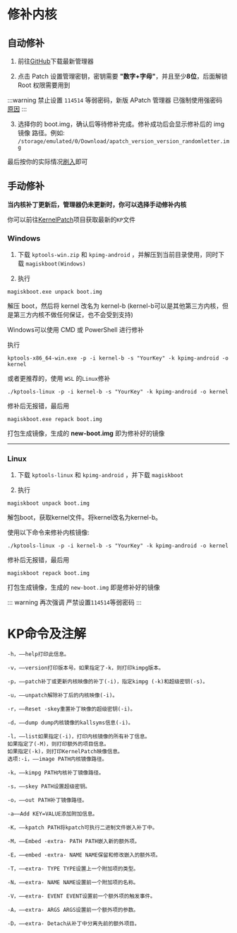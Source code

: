 # 修补内核

## 自动修补

1. 前往[GitHub](https://github.com/bmax121/APatch/releases)下载最新管理器

2. 点击 Patch 设置管理密钥，密钥需要 **"数字+字母"**，并且至少**8位**，后面解锁 Root 权限需要用到

:::warning 
禁止设置 `114514` 等弱密码，新版 APatch 管理器 已强制使用强密码  [原因](/warn)
:::

3. 选择你的 boot.img，确认后等待修补完成。修补成功后会显示修补后的 img镜像 路径。例如: `/storage/emulated/0/Download/apatch_version_version_randomletter.img`

最后按你的实际情况[刷入](/flash)即可


## 手动修补

**当内核补丁更新后，管理器仍未更新时，你可以选择手动修补内核**

你可以前往[KernelPatch](https://github.com/bmax121/KernelPatch/releases)项目获取最新的`KP`文件

### Windows

1. 下载 `kptools-win.zip` 和 `kpimg-android` ，并解压到当前目录使用，同时下载 `magiskboot(Windows)` 

2. 执行
```
magiskboot.exe unpack boot.img
```

解压 boot，然后将 kernel 改名为 kernel-b (kernel-b可以是其他第三方内核，但是第三方内核不做任何保证，也不会受到支持)

Windows可以使用 CMD 或 PowerShell 进行修补

执行
```
kptools-x86_64-win.exe -p -i kernel-b -s "YourKey" -k kpimg-android -o kernel
```

或者更推荐的，使用 `WSL` 的`Linux`修补

```
./kptools-linux -p -i kernel-b -s "YourKey" -k kpimg-android -o kernel
```

修补后无报错，最后用

```
magiskboot.exe repack boot.img
```

打包生成镜像，生成的 **new-boot.img** 即为修补好的镜像

---

### Linux

1. 下载 `kptools-linux` 和 `kpimg-android` ，并下载 `magiskboot`

2. 执行

```
magiskboot unpack boot.img
```

解包boot，获取kernel文件。将kernel改名为kernel-b。

使用以下命令来修补内核镜像:

```
./kptools-linux -p -i kernel-b -s "YourKey" -k kpimg-android -o kernel
```
修补后无报错，最后用

```
magiskboot repack boot.img
```

打包生成镜像，生成的 `new-boot.img` 即是修补好的镜像

::: warning 
再次强调 严禁设置`114514`等弱密码
:::

# KP命令及注解
```
-h，——help打印此信息。

-v，——version打印版本号。如果指定了-k，则打印kimpg版本。

-p，——patch补丁或更新内核映像的补丁(-i)，指定kimpg (-k)和超级密钥(-s)。

-u，——unpatch解除补丁后的内核映像(-i)。

-r，——Reset -skey重置补丁映像的超级密钥(-i)。

-d，——dump dump内核镜像的kallsyms信息(-i)。

-l，——list如果指定(-i)，打印内核镜像的所有补丁信息。
如果指定了(-M)，则打印额外的项目信息。
如果指定(-k)，则打印KernelPatch映像信息。
选项:-i，——image PATH内核镜像路径。

-k，——kimpg PATH内核补丁镜像路径。

-s，——skey PATH设置超级密钥。

-o，——out PATH补丁镜像路径。

-a——Add KEY=VALUE添加附加信息。

-K，——kpatch PATH将kpatch可执行二进制文件嵌入补丁中。

-M，——Embed -extra- PATH PATH嵌入新的额外项。

-E，——embed -extra- NAME NAME保留和修改嵌入的额外项。

-T，——extra- TYPE TYPE设置上一个附加项的类型。

-N，——extra- NAME NAME设置前一个附加项的名称。

-V，——extra- EVENT EVENT设置前一个额外项的触发事件。

-A，——extra- ARGS ARGS设置前一个额外项的参数。

-D，——extra- Detach从补丁中分离先前的额外项目。
```
